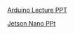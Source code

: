 

[Arduino Lecture PPT](https://docs.google.com/presentation/d/1jxqGRt7FAix3infjsG3yrlAftUgLE6FuEIFo-x4tNJE/edit?usp=sharing)

[Jetson Nano PPt](https://docs.google.com/presentation/d/1r6J628GzYC7cdmSxQbddbhQSQC_qMo-FWMfKaECkIWY/edit?usp=sharing)